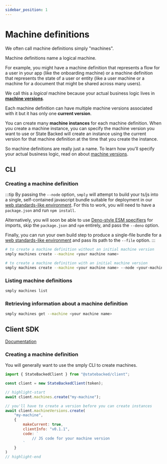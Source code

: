 ```yaml
---
sidebar_position: 1
---
```


# Machine definitions

We often call machine definitions simply "machines".

Machine definitions name a logical machine.

For example, you might have a machine definition that represents a flow for a user in your app (like the onboarding machine) or a machine definition that represents the state of a user or entity (like a user machine or a machine for a document that might be shared across many users).

We call this a *logical* machine because your actual business logic lives in **[machine versions](./machine-versions)**.

Each machine definition can have multiple machine versions associated with it but it has only one **current version**.

You can create many **machine instances** for each machine definition.
When you create a machine instance, you can specify the machine version you want to use or State Backed will create an instance using the current version for that machine definition at the time that you create the instance.

So machine definitions are really just a name.
To learn how you'll specify your actual business logic, read on about [machine versions](./machine-versions).

## CLI

### Creating a machine definition

:::tip
By passing the `--node` option, `smply` will attempt to build your ts/js into a
single, self-contained javascript bundle suitable for deployment in our
[web standards-like environment](../runtime-environment).
For this to work, you will need to have a `package.json` and run `npm install`.

Alternatively, you will soon be able to use [Deno-style ESM specifiers](https://deno.land/manual@v1.15.2/linking_to_external_code) for imports, skip the `package.json`
and `npm` entirely, and pass the `--deno` option.

Finally, you can run your own build step to produce a single-file bundle for
a [web standards-like environment](../runtime-environment.md) and pass its path to the `--file` option.
:::

```bash
# to create a machine definition without an initial machine version
smply machines create --machine <your machine name>

# to create a machine definition with an initial machine version
smply machines create --machine <your machine name> --node <your-machine.(ts|js)>
```

### Listing machine definitions

```bash
smply machines list
```

### Retrieving information about a machine definition

```bash
smply machines get --machine <your machine name>
```

## Client SDK

[Documentation](https://statebacked.github.io/client-js/classes/StateBackedClient.html#machines)

### Creating a machine definition

You will generally want to use the smply CLI to create machines.

```javascript
import { StateBackedClient } from "@statebacked/client";

const client = new StateBackedClient(token);

// highlight-start
await client.machines.create("my-machine");

// you'll have to create a version before you can create instances
await client.machineVersions.create(
    "my-machine",
    {
        makeCurrent: true,
        clientInfo: "v0.1.1",
        code: `
            // JS code for your machine version
        `
    }
)
// highlight-end
```
